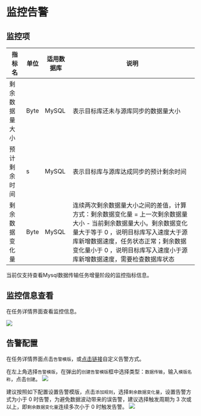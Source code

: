 # 监控告警

## 监控项
| 指标名         | 单位 | 适用数据库 | 说明                                   |
| -------------- | ---- | ---------- | -------------------------------------- |
| 剩余数据量大小 | Byte | MySQL      | 表示目标库还未与源库同步的数据量大小   |
| 预计剩余时间   | s    | MySQL      | 表示目标库与源库达成同步的预计剩余时间 |
| 剩余数据变化量 | Byte | MySQL      | 连续两次剩余数据量大小之间的差值，计算方式：剩余数据变化量 = 上一次剩余数据量大小 - 当前剩余数据量大小。剩余数据变化量大于等于 0 ，说明目标库写入速度大于源库新增数据速度，任务状态正常；剩余数据变化量小于 0 ，说明目标库写入速度小于源库新增数据速度，需要检查数据库状态       |

当前仅支持查看Mysql数据传输任务增量阶段的监控指标信息。

## 监控信息查看

在任务详情界面查看监控信息。

![](http://udts-doc.cn-bj.ufileos.com/transfer/guide/transfer_monitor1.png)


## 告警配置

在任务详情界面点击`告警模版`，或[点击链接](https://console.ucloud.cn/umon/template)自定义告警方式。

在左上角选择`告警模版`，在弹出的`创建告警模版`框中选择类型：`数据传输`，输入`模版名称`，点击`创建`。
![](http://udts-doc.cn-bj.ufileos.com/transfer/guide/transfer_monitor2.png)

建议按照如下配置设置告警模版，点击`添加规则`，选择`剩余数据变化量`，设置告警方式为小于 0 时告警，为避免数据波动带来的误告警，建议选择触发周期为 3 次或以上，即`剩余数据变化量`连续多次小于 0 时触发告警。
![](http://udts-doc.cn-bj.ufileos.com/transfer/guide/transfer_monitor3.png)